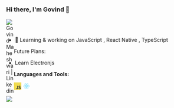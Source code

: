 ### Hi there, I'm Govind 👋

<a href="https://www.linkedin.com/in/govind-bagla-75ab32b3/">
  <img align="left" alt="Govind Maheshwari | Linkedin" width="21px" src="https://cdn.jsdelivr.net/npm/simple-icons@v3/icons/linkedin.svg" />
</a>


<!--
**govind1530/govind1530** is a ✨ _special_ ✨ repository because its `README.md` (this file) appears on your GitHub profile.
Here are some ideas to get you started:
- 🔭 I’m currently working on React Native
- 🌱 I’m currently learning JavaScript , React Native
- 👯 I’m looking to collaborate on ...
- 🤔 I’m looking for help with ...
- 💬 Ask me about ...
- 📫 How to reach me: ...
- 😄 Pronouns: ...
- ⚡ Fun fact: ...
-->

<br />
<br />

- 🌱 Learning & working on JavaScript , React Native , TypeScript

Future Plans:
- Learn Electronjs

**Languages and Tools:**  

<code><img height="20" src="https://raw.githubusercontent.com/github/explore/80688e429a7d4ef2fca1e82350fe8e3517d3494d/topics/javascript/javascript.png"></code>
<code><img height="20" src="https://raw.githubusercontent.com/github/explore/80688e429a7d4ef2fca1e82350fe8e3517d3494d/topics/react/react.png"></code>
 


<p>
<a href="https://github.com/anuraghazra/github-readme-stats"> 
    <img  src="https://github-readme-stats.vercel.app/api?username=govind1530&&show_icons=true&theme=radical"/>
  </a>
<!--    <a href="https://github.com/piyushsuthar/github-readme-quotes">
<img src="https://quotes-github-readme.vercel.app/api?type=horizontal" />
   </a> -->
</p>
